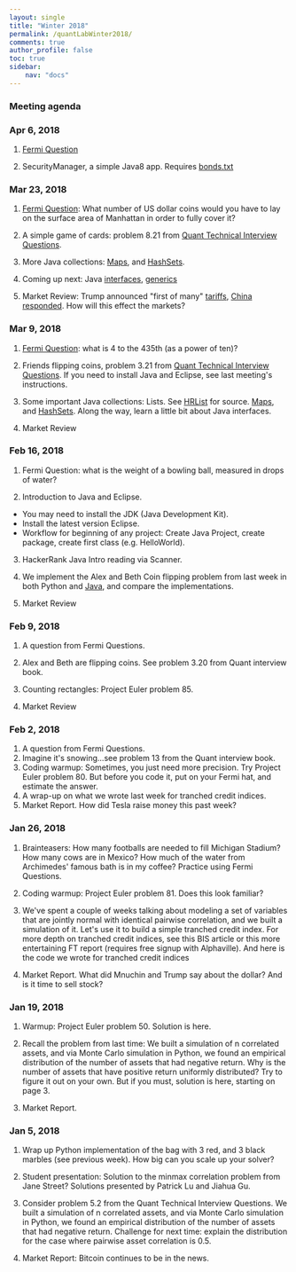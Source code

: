 ```yaml
---
layout: single
title: "Winter 2018"
permalink: /quantLabWinter2018/
comments: true
author_profile: false
toc: true
sidebar:
    nav: "docs"
---
```

### Meeting agenda

### Apr 6, 2018 

1. [Fermi Question](../fermi)

2. SecurityManager, a simple Java8 app. Requires [bonds.txt](../bonds.txt)


### Mar 23, 2018

1. [Fermi Question](../fermi): What number of US dollar coins would you have to lay on the surface area of Manhattan in order to fully cover it?

2. A simple game of cards: problem 8.21 from [Quant Technical Interview Questions](https://pbenson.github.io/docs/quantTechnicalQuestions/quantTechnicalQuestions.pdf).

3. More Java collections: [Maps](https://www.hackerrank.com/challenges/phone-book/problem"), and [HashSets](https://www.hackerrank.com/challenges/java-hashset/problem).

4. Coming up next: Java [interfaces](https://www.hackerrank.com/challenges/java-interface/problem), [generics](https://www.hackerrank.com/challenges/java-generics/problem)

5. Market Review: Trump announced "first of many" [tariffs](https://www.bloomberg.com/news/articles/2018-03-22/keep-an-eye-on-these-assets-as-china-tariff-saga-unfolds), [China responded](https://www.bloomberg.com/news/articles/2018-03-22/trump-orders-50-billion-hit-on-china-goods-amid-trade-war-fears). How will this effect the markets?


### Mar 9, 2018

1. [Fermi Question](../fermi): what is 4 to the 435th (as a power of ten)?

2. Friends flipping coins, problem 3.21 from [Quant Technical Interview Questions](https://pbenson.github.io/docs/quantTechnicalQuestions/quantTechnicalQuestions.pdf). If you need to install Java and Eclipse, see last meeting's instructions.

3. Some important Java collections: Lists. See [HRList](https://github.com/pbenson/Quant-java/tree/master/eclipse-workspace) for source. [Maps](https://www.hackerrank.com/challenges/phone-book/problem), and [HashSets](https://www.hackerrank.com/challenges/java-hashset/problem). Along the way, learn a little bit about Java interfaces.

4. Market Review


### Feb 16, 2018
1. Fermi Question: what is the weight of a bowling ball, measured in drops of water?

2. Introduction to Java and Eclipse.
- You may need to install the JDK (Java Development Kit).
- Install the latest version Eclipse.
- Workflow for beginning of any project: Create Java Project, create package, create first class (e.g. HelloWorld).

3. HackerRank Java Intro reading via Scanner.

4. We implement the Alex and Beth Coin flipping problem from last week in both Python and [Java](https://github.com/pbenson/Quant-java), and compare the implementations.

5. Market Review


### Feb 9, 2018

1. A question from Fermi Questions.

2. Alex and Beth are flipping coins. See problem 3.20 from Quant interview book.

3. Counting rectangles: Project Euler problem 85.

4. Market Review


### Feb 2, 2018
1. A question from Fermi Questions.
2. Imagine it's snowing...see problem 13 from the Quant interview book.
3. Coding warmup: Sometimes, you just need more precision. Try Project Euler problem 80. But before you code it, put on your Fermi hat, and estimate the answer.
4. A wrap-up on what we wrote last week for tranched credit indices.
5. Market Report. How did Tesla raise money this past week?


### Jan 26, 2018

1. Brainteasers: How many footballs are needed to fill Michigan Stadium? How many cows are in Mexico? How much of the water from Archimedes' famous bath is in my coffee? Practice using Fermi Questions.

2. Coding warmup: Project Euler problem 81. Does this look familiar?

3. We've spent a couple of weeks talking about modeling a set of variables that are jointly normal with identical pairwise correlation, and we built a simulation of it. Let's use it to build a simple tranched credit index. For more depth on tranched credit indices, see this BIS article or this more entertaining FT report (requires free signup with Alphaville). And here is the code we wrote for tranched credit indices

4. Market Report. What did Mnuchin and Trump say about the dollar? And is it time to sell stock?


### Jan 19, 2018

1. Warmup: Project Euler problem 50. Solution is here.

2. Recall the problem from last time: We built a simulation of n correlated assets, and via Monte Carlo simulation in Python, we found an empirical distribution of the number of assets that had negative return. Why is the number of assets that have positive return uniformly distributed? Try to figure it out on your own. But if you must, solution is here, starting on page 3.

3. Market Report.


### Jan 5, 2018
1. Wrap up Python implementation of the bag with 3 red, and 3 black marbles (see previous week). How big can you scale up your solver?

2. Student presentation: Solution to the minmax correlation problem from Jane Street? Solutions presented by Patrick Lu and Jiahua Gu.

3. Consider problem 5.2 from the Quant Technical Interview Questions. We built a simulation of n correlated assets, and via Monte Carlo simulation in Python, we found an empirical distribution of the number of assets that had negative return. Challenge for next time: explain the distribution for the case where pairwise asset correlation is 0.5.

4. Market Report: Bitcoin continues to be in the news.
